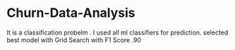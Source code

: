 # Churn-Data-Analysis

It is a classification probelm . I used all ml classifiers for prediction.
selected best model with Grid Search with F1 Score .90
